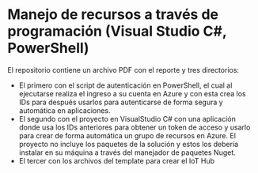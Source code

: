 # Manejo de recursos a través de programación (Visual Studio C#, PowerShell)
El repositorio contiene un archivo PDF con el reporte y tres directorios: 
- El primero con el script de autenticación en PowerShell, el cual al ejecutarse realiza el ingreso a su cuenta en Azure y con esta crea los IDs para después usarlos para autenticarse de forma segura y automática en aplicaciones.
- El segundo con el proyecto en VisualStudio C# con una aplicación donde usa los IDs anteriores para obtener un token de acceso y usarlo para crear de forma automática un grupo de recursos en Azure. El proyecto no incluye los paquetes de la solución y estos los debería instalar en su máquina a través del manejador de paquetes Nuget.
- El tercer con los archivos del template para crear el IoT Hub